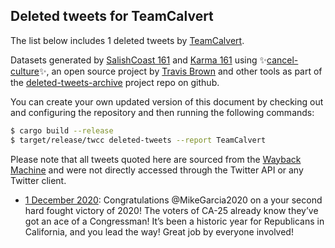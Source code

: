 ## Deleted tweets for TeamCalvert

The list below includes 1 deleted tweets by
[TeamCalvert](https://twitter.com/TeamCalvert).



Datasets generated by [SalishCoast 161](https://twitter.com/SalishCoastA) and [Karma 161](https://twitter.com/KarmaOneSixOne)
using ✨[cancel-culture](https://github.com/travisbrown/cancel-culture)✨, an open source project by [Travis Brown](https://twitter.com/travisbrown) 
and other tools as part of the [deleted-tweets-archive](https://github.com/salcoast/deleted-tweets-archive/) project repo on github.

You can create your own updated version of this document by checking out and configuring the
repository and then running the following commands:

```bash
$ cargo build --release
$ target/release/twcc deleted-tweets --report TeamCalvert
```

Please note that all tweets quoted here are sourced from the
[Wayback Machine](https://web.archive.org) and were not directly accessed through the Twitter API or
any Twitter client.

* [ 1 December 2020](https://web.archive.org/web/20201201013923/https://twitter.com/TeamCalvert/status/1333586460449021954): Congratulations @MikeGarcia2020 on a your second hard fought victory of 2020! The voters of CA-25 already know they’ve got an ace of a Congressman! It’s been a historic year for Republicans in California, and you lead the way! Great job by everyone involved!
